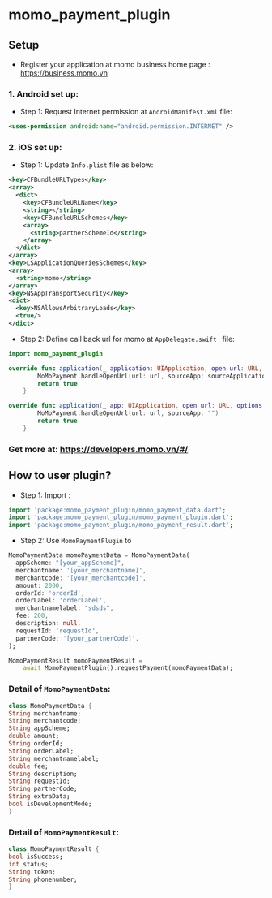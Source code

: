
# momo_payment_plugin


## Setup

* Register your application at momo business home page : https://business.momo.vn

### 1. Android set up:
* Step 1: Request Internet permission at  ```AndroidManifest.xml``` file:
```xml
<uses-permission android:name="android.permission.INTERNET" />
```

### 2. iOS set up:
* Step 1: Update ```Info.plist``` file  as below:
```xml
<key>CFBundleURLTypes</key>
<array>
  <dict>
    <key>CFBundleURLName</key>
    <string></string>
    <key>CFBundleURLSchemes</key>
    <array>
      <string>partnerSchemeId</string>
    </array>
  </dict>
</array>
<key>LSApplicationQueriesSchemes</key>
<array>
  <string>momo</string>
</array>
<key>NSAppTransportSecurity</key>
<dict>
  <key>NSAllowsArbitraryLoads</key>
  <true/>
</dict>
```

* Step 2: Define call back url for momo  at ```AppDelegate.swift ``` file:
```swift
import momo_payment_plugin
```
```swift
override func application(_ application: UIApplication, open url: URL, sourceApplication: String?, annotation: Any) -> Bool {
        MoMoPayment.handleOpenUrl(url: url, sourceApp: sourceApplication!)
        return true
    }

override func application(_ app: UIApplication, open url: URL, options: [UIApplicationOpenURLOptionsKey : Any]) -> Bool {
        MoMoPayment.handleOpenUrl(url: url, sourceApp: "")
        return true
    }
```

### Get more at: https://developers.momo.vn/#/

## How to user plugin?

* Step 1: Import :
```Dart
import 'package:momo_payment_plugin/momo_payment_data.dart';
import 'package:momo_payment_plugin/momo_payment_plugin.dart';
import 'package:momo_payment_plugin/momo_payment_result.dart';
```
* Step 2: Use ```MomoPaymentPlugin``` to
```Dart
MomoPaymentData momoPaymentData = MomoPaymentData(
  appScheme: "[your_appScheme]",
  merchantname: '[your_merchantname]',
  merchantcode: '[your_merchantcode]',
  amount: 2000,
  orderId: 'orderId',
  orderLabel: 'orderLabel',
  merchantnamelabel: "sdsds",
  fee: 200,
  description: null,
  requestId: 'requestId',
  partnerCode: '[your_partnerCode]',
);

MomoPaymentResult momoPaymentResult =
    await MomoPaymentPlugin().requestPayment(momoPaymentData);
```
### Detail of ```MomoPaymentData```:
```Dart
class MomoPaymentData {
String merchantname;
String merchantcode;
String appScheme;
double amount;
String orderId;
String orderLabel;
String merchantnamelabel;
double fee;
String description;
String requestId;
String partnerCode;
String extraData;
bool isDevelopmentMode;
}
```

### Detail of ```MomoPaymentResult```:
```Dart
class MomoPaymentResult {
bool isSuccess;
int status;
String token;
String phonenumber;
}
```
